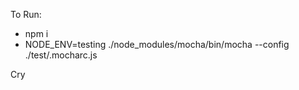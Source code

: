 To Run:

- npm i
- NODE_ENV=testing ./node_modules/mocha/bin/mocha --config ./test/.mocharc.js

Cry
